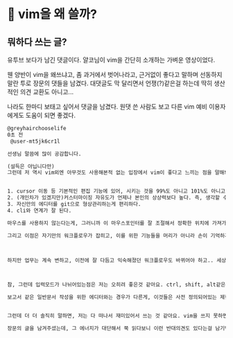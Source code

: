 # 󰏢 vim을 왜 쓸까?


## 뭐하다 쓰는 글?

유투브 보다가 남긴 댓글이다. 얄코님이 vim을 간단히 소개하는 가벼운 영상이었다.

웬 양반이 vim을 왜쓰냐고, 좀 과거에서 벗어나라고, 근거없이 좋다고 말하며 선동하지 말란 투로 장문의
댓들을 남겼다. 대댓글도 막 달리면서 언쟁(?)같은걸 하는데 딱히 생산적인 의견 교환도 아니고...

나라도 한마디 보태고 싶어서 댓글을 남겼다. 원댓 쓴 사람도 보고 다른 vim 예비 이용자에게도 도움이 되면
좋겠다.



```txt
@greyhairchooselife
0초 전
 @user-mt5jk6cr1l

선생님 말씀에 많이 공감합니다.

(설득은 아닙니다만)
그런데 저 역시 vim외엔 아무것도 사용해본적 없는 입장에서 vim이 좋다고 느끼는 점을 말해봐도 좋을까요? 이 에디터에 대해서도 아마 저보다 훨씬 경험 많으실테지만, 제가 평소에 느끼던 이유들은 등장하지 않는 것 같아서요.


1. cursor 이동 등 기본적인 편집 기능에 있어, 시키는 것을 99%도 아니고 101%도 아니고 정확히 100% 수행한다.
2. (개인차가 있겠지만)커스터마이징 자유도가 언제나 본인의 상상력보다 높다. 즉, 생각할 수 있으면 뭐든 가능하다.
3. 자신만의 에디터를 git으로 형상관리하는게 편리하다.
4. cli와 연계가 잘 된다.

마우스를 사용하지 않는다는게, 그러니까 이 마우스포인터를 잘 조절해서 정확한 위치에 가져가는 행위를 안해도 된다는게 생각보다 크게 와닿아요. 저의 집중력을 개선할수도 있겠지만, 그 작은 순간의 문맥 전환 비용이랄까요? 이게 완전히 사라진다는게 좋아요. 좀 과장하면, 스마트폰 없이 산책이나 대화에만 집중하는 그런 단조로움 말입니다.

그리고 이점은 자기만의 워크플로우가 잡히고, 이를 위한 기능들을 머리가 아니라 손이 기억하게 된 이후에야 진가를 발휘하는것 같아요. '생각'하는데 집중력을 거의 다 쓰고, 텍스트 조작이나 코드 리뷰를 위해 navigating하는데는 매우 적은 자원만 쓰는 것 같아요.



하지만 업무는 계속 변하고, 이전에 잘 다듬고 익숙해졌던 워크플로우도 바뀌어야 하고.. 세상은 변하고.. 이에 맞춰 에디터도 계속 다듬어줘야한다는게 좀 아쉽긴 합니다. 저는 잘 안쓰지만 디버거는 충분히 구현될 수 있는걸까 싶기도하고요. 또 한글을 많이 쓴다면 이것도 많이 줄어들고요.



참, 그런데 입력모드가 나뉘어있는점은 저는 오히려 좋은것 같아요. ctrl, shift, alt같은 특수키에 의존하지 않아도 a, b, ab, 등 일반키(?) 등의 조합으로,  다양하고 / 기억하기 쉽고 / 누르기 쉽게 만들어 쓸 수 있어서요.

보고서 같은 일반문서 작성을 위한 에디터와는 경우가 다른게, 이것들은 사전 정의되어있는 제한된 기능만으로 충분하니 굳이 계층을 분리할 필요가 없었을 것 같고요. 반대로 vim뿐만 아니라 엑셀이나 캐드같은 프로그램에서는 모드가 나뉘어져있기도 하고요.


그런데 더 더 솔직히 말하면, 저는 다 떠나서 재미있어서 쓰는 것 같아요. vim을 쓰지 못하면 저는 그냥 프로그래밍 안할것같아요... ㅎㅎ 컴퓨터 처음 시작할 때 부터 써왔는데, 그냥 hello world만 프린트해도 너무 멋지고 재밌더라고요! 그동안 지긋지긋한 순간도 넘긴 원동력중에 하나인것 같아요.

장문의 글을 남겨주셨는데, 그 에너지가 대단해서 쭉 읽다보니 이런 반대의견도 있다는걸 남기면 좋겠다는 생각이 들었어요. 건강하고, 행복하세요. :D
```

